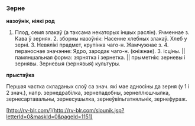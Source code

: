 ### Зерне
**назоўнік, ніякі род**

1. Плод, семя злакаў (а таксама некаторых іншых раслін). Ячменнае з. Кава ў зернях. 2. зборны назоўнік: Насенне хлебных злакаў. Хлеб у зерні. 3. Невялікі прадмет, крупінка чаго-н. Жамчужнае з. 4. пераноснае значэнне: Ядро, зародак чаго-н. (кніжнае). З. ісціны. || памяншальная форма: зярнятка і зернетка. || прыметнік: зерневы і зернявы. Зерневыя (зернявыя) культуры.

**прыстаўка**

Першая частка складаных слоў са знач. які мае адносіны да зерня (у 1 і 2 знач.), напр. зернедрабілка, зернепадобны, зернеплюшчылка, зернесартавальны, зернесушылка, зернеўвільгатняльнік, зернефураж.

<a rel="author">[http://rv-blr.com/](http://rv-blr.com/slounik.jsp?letterId=0&maskId=0&pageId=1151)</a>
